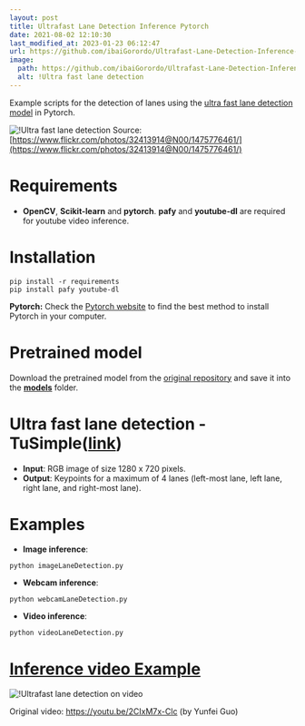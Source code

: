 ```yaml
---
layout: post
title: Ultrafast Lane Detection Inference Pytorch 
date: 2021-08-02 12:10:30 
last_modified_at: 2023-01-23 06:12:47 
url: https://github.com/ibaiGorordo/Ultrafast-Lane-Detection-Inference-Pytorch-
image:
  path: https://github.com/ibaiGorordo/Ultrafast-Lane-Detection-Inference-Pytorch-/raw/main/doc/img/detected%20lanes.jpg
  alt: !Ultra fast lane detection
---
```

Example scripts for the detection of lanes using the [ultra fast lane detection model](https://github.com/cfzd/Ultra-Fast-Lane-Detection) in Pytorch.

![!Ultra fast lane detection](https://github.com/ibaiGorordo/Ultrafast-Lane-Detection-Inference-Pytorch-/raw/main/doc/img/detected%20lanes.jpg)
Source: [https://www.flickr.com/photos/32413914@N00/1475776461/](https://www.flickr.com/photos/32413914@N00/1475776461/)

# Requirements

 * **OpenCV**, **Scikit-learn** and **pytorch**. **pafy** and **youtube-dl** are required for youtube video inference. 
 
# Installation
```
pip install -r requirements
pip install pafy youtube-dl

```
**Pytorch:** Check the [Pytorch website](https://pytorch.org/) to find the best method to install Pytorch in your computer.

# Pretrained model
Download the pretrained model from the [original repository](https://github.com/cfzd/Ultra-Fast-Lane-Detection) and save it into the **[models](https://github.com/ibaiGorordo/Ultrafast-Lane-Detection-Inference-Pytorch-/tree/main/models)** folder. 

# Ultra fast lane detection - TuSimple([link](https://github.com/cfzd/Ultra-Fast-Lane-Detection))

 * **Input**: RGB image of size 1280 x 720 pixels.
 * **Output**: Keypoints for a maximum of 4 lanes (left-most lane, left lane, right lane, and right-most lane).
 
# Examples

 * **Image inference**:
 
 ```
 python imageLaneDetection.py 
 ```
 
  * **Webcam inference**:
 
 ```
 python webcamLaneDetection.py
 ```
 
  * **Video inference**:
 
 ```
 python videoLaneDetection.py
 ```
 
 # [Inference video Example](https://youtu.be/0Owf6gef1Ew) 
 ![!Ultrafast lane detection on video](https://github.com/ibaiGorordo/Ultrafast-Lane-Detection-Inference-Pytorch-/raw/main/doc/img/laneDetection.gif)
 
 Original video: https://youtu.be/2CIxM7x-Clc (by Yunfei Guo)
 
